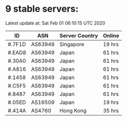 # 9 stable servers:

Latest update at: Sat Feb 01 06:10:15 UTC 2020

| ID | ASN | Server Country | Online |
| -- | --- | -------------- | ------ |
| #.7F1D | AS63949 | Singapore | 19 hrs |
| #.EAD8 | AS63949 | Japan | 61 hrs |
| #.30A0 | AS63949 | Japan | 61 hrs |
| #.A816 | AS63949 | Japan | 61 hrs |
| #.1458 | AS63949 | Japan | 61 hrs |
| #.C5F5 | AS63949 | Japan | 61 hrs |
| #.8487 | AS63949 | Japan | 61 hrs |
| #.05ED | AS16509 | Japan | 19 hrs |
| #.414A | AS4760 | Hong Kong | 35 hrs |

